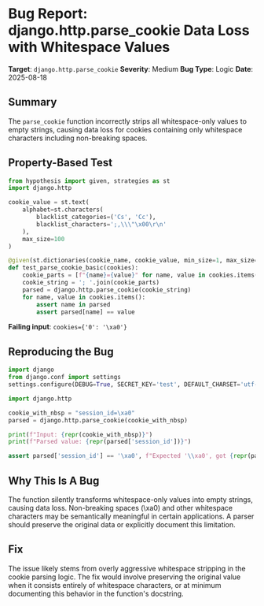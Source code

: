 # Bug Report: django.http.parse_cookie Data Loss with Whitespace Values

**Target**: `django.http.parse_cookie`
**Severity**: Medium
**Bug Type**: Logic
**Date**: 2025-08-18

## Summary

The `parse_cookie` function incorrectly strips all whitespace-only values to empty strings, causing data loss for cookies containing only whitespace characters including non-breaking spaces.

## Property-Based Test

```python
from hypothesis import given, strategies as st
import django.http

cookie_value = st.text(
    alphabet=st.characters(
        blacklist_categories=('Cs', 'Cc'),
        blacklist_characters=';,\\\"\x00\r\n'
    ),
    max_size=100
)

@given(st.dictionaries(cookie_name, cookie_value, min_size=1, max_size=10))
def test_parse_cookie_basic(cookies):
    cookie_parts = [f"{name}={value}" for name, value in cookies.items()]
    cookie_string = '; '.join(cookie_parts)
    parsed = django.http.parse_cookie(cookie_string)
    for name, value in cookies.items():
        assert name in parsed
        assert parsed[name] == value
```

**Failing input**: `cookies={'0': '\xa0'}`

## Reproducing the Bug

```python
import django
from django.conf import settings
settings.configure(DEBUG=True, SECRET_KEY='test', DEFAULT_CHARSET='utf-8')

import django.http

cookie_with_nbsp = "session_id=\xa0"
parsed = django.http.parse_cookie(cookie_with_nbsp)

print(f"Input: {repr(cookie_with_nbsp)}")
print(f"Parsed value: {repr(parsed['session_id'])}")

assert parsed['session_id'] == '\xa0', f"Expected '\\xa0', got {repr(parsed['session_id'])}"
```

## Why This Is A Bug

The function silently transforms whitespace-only values into empty strings, causing data loss. Non-breaking spaces (\xa0) and other whitespace characters may be semantically meaningful in certain applications. A parser should preserve the original data or explicitly document this limitation.

## Fix

The issue likely stems from overly aggressive whitespace stripping in the cookie parsing logic. The fix would involve preserving the original value when it consists entirely of whitespace characters, or at minimum documenting this behavior in the function's docstring.